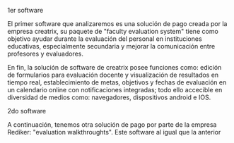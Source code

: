 
1er software

El primer software que analizaremos es una solución de pago creada por la empresa creatrix, su paquete de "faculty evaluation system" tiene como objetivo ayudar durante la evaluación del personal en instituciones educativas, especialmente secundaria y mejorar la comunicación entre profesores y evaluadores. 

En fin, la solución de software de creatrix posee funciones como: edición de formularios para evaluación docente y visualización de resultados en tiempo real, establecimiento de metas, objetivos y fechas de evaluación en un calendario online con notificaciones integradas; todo ello accecible en diversidad de medios como: navegadores, dispositivos android e IOS.

2do software

A continuación, tenemos otra solución de pago por parte de la empresa Rediker: "evaluation walkthroughts". Este software al igual que la anterior 